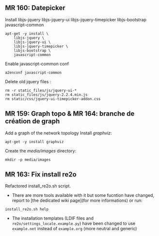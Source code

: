 ## MR 160: Datepicker

Install libjs-jquery libjs-jquery-ui libjs-jquery-timepicker libjs-bootstrap javascript-common
```
apt-get -y install \
    libjs-jquery \
    libjs-jquery-ui \
    libjs-jquery-timepicker \
    libjs-bootstrap \
    javascript-common
```
Enable javascript-common conf
```
a2enconf javascript-common
```

Delete old jquery files :
```
rm -r static_files/js/jquery-ui-*
rm static_files/js/jquery-2.2.4.min.js
rm static/css/jquery-ui-timepicker-addon.css
```


## MR 159: Graph topo & MR 164: branche de création de graph

Add a graph of the network topology
Install *graphviz*:
```
apt-get -y install graphviz
```
Create the *media/images* directory:
```
mkdir -p media/images
```


## MR 163: Fix install re2o

Refactored install_re2o.sh script.
* There are more tools available with it but some fucntion have changed, report to [the dedicated wiki page](for more informations) or run:
```
install_re2o.sh help
```
* The installation templates (LDIF files and `re2o/settings_locale.example.py`) have been changed to use `example.net` instead of `example.org` (more neutral and generic)
